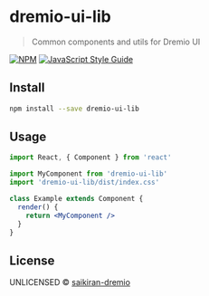 # dremio-ui-lib

> Common components and utils for Dremio UI

[![NPM](https://img.shields.io/npm/v/dremio-ui-lib.svg)](https://www.npmjs.com/package/dremio-ui-lib) [![JavaScript Style Guide](https://img.shields.io/badge/code_style-standard-brightgreen.svg)](https://standardjs.com)

## Install

```bash
npm install --save dremio-ui-lib
```

## Usage

```jsx
import React, { Component } from 'react'

import MyComponent from 'dremio-ui-lib'
import 'dremio-ui-lib/dist/index.css'

class Example extends Component {
  render() {
    return <MyComponent />
  }
}
```

## License

UNLICENSED © [saikiran-dremio](https://github.com/saikiran-dremio)
